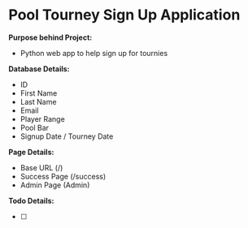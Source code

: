 # Pool Tourney Sign Up Application

**Purpose behind Project:**

* Python web app to help sign up for tournies

**Database Details:**

- ID
- First Name
- Last Name
- Email
- Player Range
- Pool Bar
- Signup Date / Tourney Date

**Page Details:**

* Base URL (/)
* Success Page (/success)
* Admin Page (Admin)

**Todo Details:**

* [ ]
